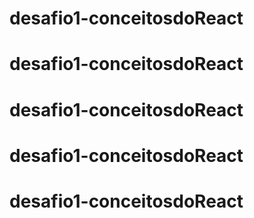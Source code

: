 # desafio1-conceitosdoReact
# desafio1-conceitosdoReact
# desafio1-conceitosdoReact
# desafio1-conceitosdoReact
# desafio1-conceitosdoReact

